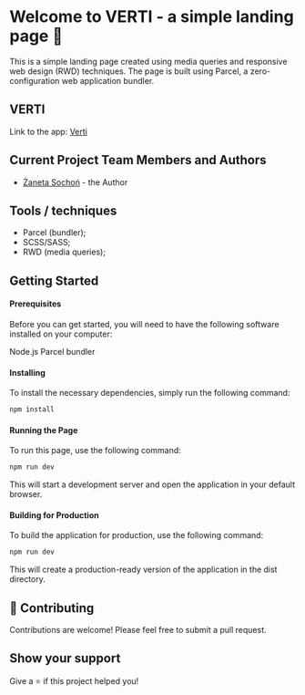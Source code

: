 # Welcome to VERTI - a simple landing page 👋

This is a simple landing page created using media queries and responsive web design (RWD) techniques. The page is built using Parcel, a zero-configuration web application bundler.

## VERTI

Link to the app: [Verti](verti-simple-landing-page.netlify.app)

## Current Project Team Members and Authors

- [Żaneta Sochoń](https://github.com/zanetasochon) - the Author

## Tools / techniques

- Parcel (bundler);
- SCSS/SASS;
- RWD (media queries);

## Getting Started

#### Prerequisites

Before you can get started, you will need to have the following software installed on your computer:

Node.js
Parcel bundler

#### Installing

To install the necessary dependencies, simply run the following command:

```bash
npm install
```

#### Running the Page

To run this page, use the following command:

```bash
npm run dev
```

This will start a development server and open the application in your default browser.

#### Building for Production

To build the application for production, use the following command:

```bash
npm run dev
```

This will create a production-ready version of the application in the dist directory.

## 🤝 Contributing

Contributions are welcome! Please feel free to submit a pull request.

## Show your support

Give a ⭐️ if this project helped you!
